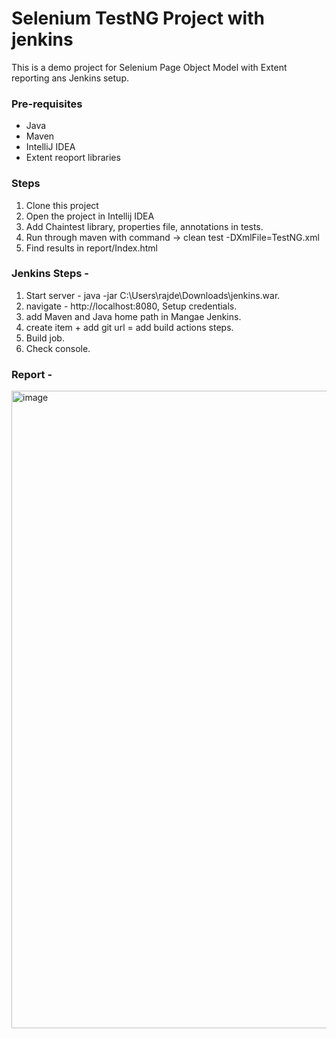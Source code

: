 # Selenium TestNG Project with jenkins

This is a demo project for Selenium Page Object Model with Extent reporting ans Jenkins setup.

### Pre-requisites
* Java
* Maven
* IntelliJ IDEA
* Extent reoport libraries

### Steps
1. Clone this project
2. Open the project in Intellij IDEA
3. Add Chaintest library, properties file, annotations in tests.
4. Run through maven with command -> clean test -DXmlFile=TestNG.xml
5. Find results in report/Index.html

### Jenkins Steps - 
1. Start server - java -jar C:\Users\rajde\Downloads\jenkins.war.
2. navigate - http://localhost:8080, Setup credentials.
3. add Maven and Java home path in Mangae Jenkins.
4. create item + add git url = add build actions steps.
5. Build job.
6. Check console.
   
### Report -

<img width="1920" height="1020" alt="image" src="https://github.com/user-attachments/assets/1fb86006-60c3-4dbe-a90d-c233563ace26" />

